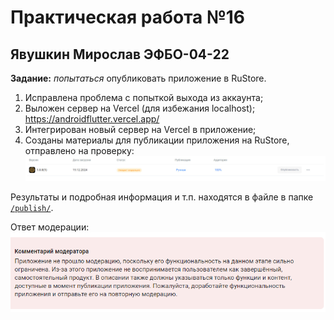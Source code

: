 # Практическая работа №16

## Явушкин Мирослав ЭФБО-04-22

**Задание:** *попытаться* опубликовать приложение в RuStore.

1. Исправлена проблема с попыткой выхода из аккаунта;
2. Выложен сервер на Vercel (для избежания localhost);
   https://androidflutter.vercel.app/
3. Интегрирован новый сервер на Vercel в приложение;
4. Созданы материалы для публикации приложения на RuStore, отправлено на проверку:
![img_2.png](img_2.png)

Результаты и подробная информация и т.п. находятся в файле в папке [`/publish/`](./publish/).

Ответ модерации:
![answer.png](./publish/answer.png)
